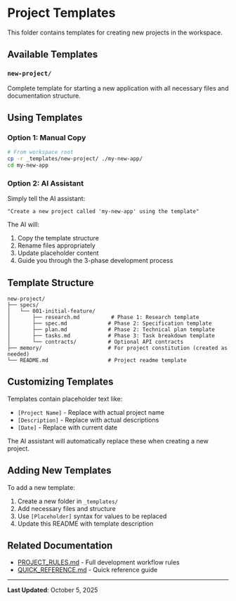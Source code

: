 # Project Templates

This folder contains templates for creating new projects in the workspace.

## Available Templates

### `new-project/`
Complete template for starting a new application with all necessary files and documentation structure.

## Using Templates

### Option 1: Manual Copy
```bash
# From workspace root
cp -r _templates/new-project/ ./my-new-app/
cd my-new-app
```

### Option 2: AI Assistant
Simply tell the AI assistant:
```
"Create a new project called 'my-new-app' using the template"
```

The AI will:
1. Copy the template structure
2. Rename files appropriately
3. Update placeholder content
4. Guide you through the 3-phase development process

## Template Structure

```
new-project/
├── specs/
│   └── 001-initial-feature/
│       ├── research.md          # Phase 1: Research template
│       ├── spec.md             # Phase 2: Specification template
│       ├── plan.md             # Phase 2: Technical plan template
│       ├── tasks.md            # Phase 3: Task breakdown template
│       └── contracts/          # Optional API contracts
├── memory/                     # For project constitution (created as needed)
└── README.md                   # Project readme template
```

## Customizing Templates

Templates contain placeholder text like:
- `[Project Name]` - Replace with actual project name
- `[Description]` - Replace with actual descriptions
- `[Date]` - Replace with current date

The AI assistant will automatically replace these when creating a new project.

## Adding New Templates

To add a new template:

1. Create a new folder in `_templates/`
2. Add necessary files and structure
3. Use `[Placeholder]` syntax for values to be replaced
4. Update this README with template description

## Related Documentation

- [PROJECT_RULES.md](../PROJECT_RULES.md) - Full development workflow rules
- [QUICK_REFERENCE.md](../QUICK_REFERENCE.md) - Quick reference guide

---

**Last Updated**: October 5, 2025




